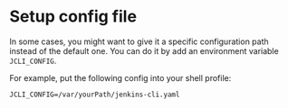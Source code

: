 # Setup config file

In some cases, you might want to give it a specific configuration path 
instead of the default one. You can do it by add an environment variable `JCLI_CONFIG`.

For example, put the following config into your shell profile:

```shell script
JCLI_CONFIG=/var/yourPath/jenkins-cli.yaml
```
